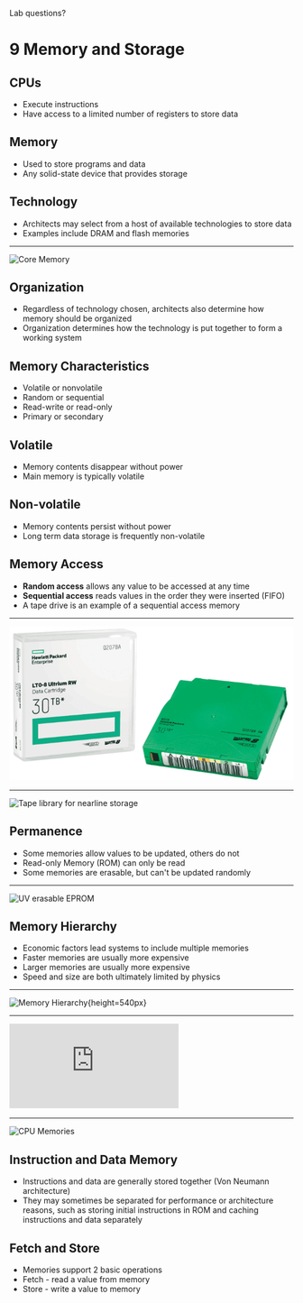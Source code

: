 Lab questions?

9 Memory and Storage
====================

CPUs
----

- Execute instructions
- Have access to a limited number of registers to store data

Memory
------

- Used to store programs and data
- Any solid-state device that provides storage

Technology
----------

- Architects may select from a host of available technologies to store data
- Examples include DRAM and flash memories

---

![Core Memory](https://upload.wikimedia.org/wikipedia/commons/thumb/d/da/KL_CoreMemory.jpg/600px-KL_CoreMemory.jpg)

Organization
------------

- Regardless of technology chosen, architects also determine how memory should be organized
- Organization determines how the technology is put together to form a working system

Memory Characteristics
----------------------

- Volatile or nonvolatile
- Random or sequential
- Read-write or read-only
- Primary or secondary

Volatile
--------

- Memory contents disappear without power
- Main memory is typically volatile

Non-volatile
------------

- Memory contents persist without power
- Long term data storage is frequently non-volatile

Memory Access
-------------

- **Random access** allows any value to be accessed at any time
- **Sequential access** reads values in the order they were inserted (FIFO)
- A tape drive is an example of a sequential access memory

---

![30 TB* tape cartridge](media/tape.png)

---

![Tape library for nearline storage](https://upload.wikimedia.org/wikipedia/commons/thumb/c/c9/StorageTek_Powderhorn_tape_library.jpg/360px-StorageTek_Powderhorn_tape_library.jpg)

Permanence
----------

- Some memories allow values to be updated, others do not
- Read-only Memory (ROM) can only be read
- Some memories are erasable, but can't be updated randomly

---

![UV erasable EPROM](https://upload.wikimedia.org/wikipedia/commons/thumb/8/8b/ST_Microelectronics_M27C256B_%282006%29.jpg/348px-ST_Microelectronics_M27C256B_%282006%29.jpg)

Memory Hierarchy
---------------

- Economic factors lead systems to include multiple memories
- Faster memories are usually more expensive
- Larger memories are usually more expensive
- Speed and size are both ultimately limited by physics

---

![Memory Hierarchy](https://upload.wikimedia.org/wikipedia/commons/0/0c/ComputerMemoryHierarchy.svg){height=540px}

---

![Interactive Latency over Time](https://colin-scott.github.io/personal_website/research/interactive_latency.html)

---

![CPU Memories](https://upload.wikimedia.org/wikipedia/commons/thumb/4/4c/Separate_unified.png/380px-Separate_unified.png)

Instruction and Data Memory
---------------------------

- Instructions and data are generally stored together (Von Neumann architecture)
- They may sometimes be separated for performance or architecture reasons, such as storing initial instructions in ROM and caching instructions and data separately

Fetch and Store
---------------

- Memories support 2 basic operations
- Fetch - read a value from memory
- Store - write a value to memory
